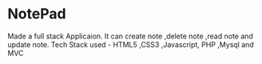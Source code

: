 # NotePad
Made a full stack Applicaion.
It can create note ,delete note ,read note and update note.
Tech Stack used - HTML5 ,CSS3 ,Javascript, PHP ,Mysql and MVC
